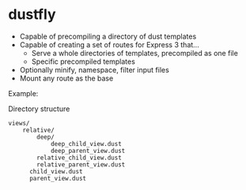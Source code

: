 dustfly
=======

* Capable of precompiling a directory of dust templates
* Capable of creating a set of routes for Express 3 that...
    * Serve a whole directories of templates, precompiled as one file
    * Specific precompiled templates
* Optionally minify, namespace, filter input files
* Mount any route as the base

Example:

Directory structure

    views/
        relative/
            deep/
                deep_child_view.dust
                deep_parent_view.dust
            relative_child_view.dust
            relative_parent_view.dust
          child_view.dust
          parent_view.dust

